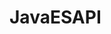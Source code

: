 # JavaESAPI
<!DOCTYPE html>
<html>
<head>
<meta charset="UTF-8">

<title>Read Me </title>
</head>

<body>


</body>
</html>
